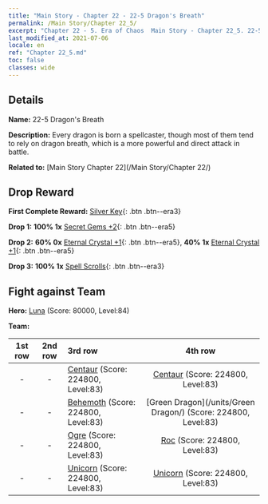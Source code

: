 ```yaml
---
title: "Main Story - Chapter 22 - 22-5 Dragon's Breath"
permalink: /Main Story/Chapter 22_5/
excerpt: "Chapter 22 - 5. Era of Chaos  Main Story - Chapter 22_5. 22-5 Dragon's Breath"
last_modified_at: 2021-07-06
locale: en
ref: "Chapter 22_5.md"
toc: false
classes: wide
---
```


## Details

 **Name:** 22-5 Dragon's Breath

 **Description:** Every dragon is born a spellcaster, though most of them tend to rely on dragon breath, which is a more powerful and direct attack in battle.

 **Related to:** [Main Story Chapter 22](/Main Story/Chapter 22/)

## Drop Reward

 **First Complete Reward:** [Silver Key](/Items/con_693/){: .btn .btn--era3}

 **Drop 1:** **100% 1x** [Secret Gems +2](/Items/mat_79/){: .btn .btn--era5}

 **Drop 2:** **60% 0x** [Eternal Crystal +1](/Items/mat_73/){: .btn .btn--era5}, **40% 1x** [Eternal Crystal +1](/Items/mat_73/){: .btn .btn--era5}

 **Drop 3:** **100% 1x** [Spell Scrolls](/Items/con_694/){: .btn .btn--era3}


## Fight against Team
 **Hero:** [Luna](/heroes/Luna/) (Score: 80000, Level:84)

 **Team:**


  | 1st row | 2nd row | 3rd row | 4th row |
  |:----:|:----:|:----|:----:|
  | - | - | [Centaur](/units/Centaur/) (Score: 224800, Level:83)  | [Centaur](/units/Centaur/) (Score: 224800, Level:83)  |
  | - | - | [Behemoth](/units/Behemoth/) (Score: 224800, Level:83)  | [Green Dragon](/units/Green Dragon/) (Score: 224800, Level:83)  |
  | - | - | [Ogre](/units/Ogre/) (Score: 224800, Level:83)  | [Roc](/units/Roc/) (Score: 224800, Level:83)  |
  | - | - | [Unicorn](/units/Unicorn/) (Score: 224800, Level:83)  | [Unicorn](/units/Unicorn/) (Score: 224800, Level:83)  |


